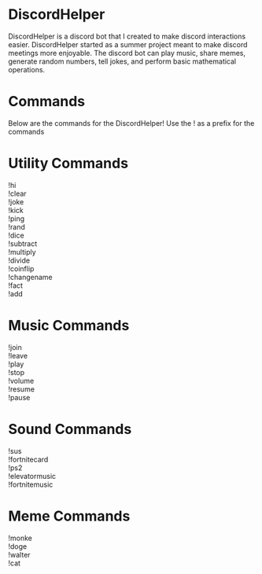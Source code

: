 # DiscordHelper
DiscordHelper is a discord bot that I created to make discord interactions easier.
DiscordHelper started as a summer project meant to make discord meetings more enjoyable. The discord bot can play music, share memes, generate random numbers, tell jokes, and perform basic mathematical operations. 

# Commands
Below are the commands for the DiscordHelper! Use the ! as a prefix for the commands
# Utility Commands
!hi       
!clear       
!joke       
!kick       
!ping       
!rand       
!dice       
!subtract       
!multiply       
!divide       
!coinflip       
!changename       
!fact       
!add       
# Music Commands
!join       
!leave       
!play       
!stop       
!volume       
!resume       
!pause       
# Sound Commands
!sus       
!fortnitecard       
!ps2       
!elevatormusic       
!fortnitemusic       
# Meme Commands
!monke       
!doge       
!walter       
!cat       
